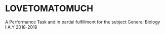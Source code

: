 # LOVETOMATOMUCH
A Performance Task and in partial fulfillment for the subject General Biology I A.Y 2018-2019
